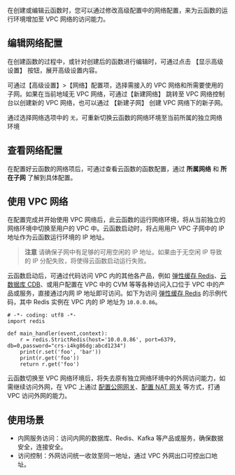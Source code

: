在创建或编辑云函数时，您可以通过修改高级配置中的网络配置，来为云函数的运行环境增加至 VPC 网络的访问能力。

## 编辑网络配置

在创建函数的过程中，或针对创建后的函数进行编辑时，可通过点击 【显示高级设置】 按钮，展开高级设置内容。

可通过【高级设置】>【网络】配置项，选择需接入的 VPC 网络和所需要使用的子网。如果在当前地域无 VPC 网络，可通过【新建网络】 跳转至 VPC 网络控制台以创建新的 VPC 网络，也可以通过 【新建子网】 创建 VPC 网络下的新子网。

通过选择网络选项中的 `无`，可重新切换云函数的网络环境至当前所属的独立网络环境

## 查看网络配置

在配置好云函数的网络项后，可通过查看云函数的函数配置，通过 **所属网络** 和 **所在子网** 了解到具体配置。

## 使用 VPC 网络

在配置完成并开始使用 VPC 网络后，此云函数的运行网络环境，将从当前独立的网络环境中切换至用户的 VPC 中。云函数启动时，将占用用户 VPC 子网中的 IP 地址作为云函数运行环境的 IP 地址。

> **注意** 
> 请确保子网中有足够的可用空闲的 IP 地址。如果由于无空闲 IP 导致的 IP 分配失败，将使得云函数启动运行失败。



云函数启动后，可通过代码访问 VPC 内的其他各产品，例如 [弹性缓存 Redis](/product/crs?idx=1)、[云数据库 CDB](/product/cdb-overview)、或用户配置在 VPC 中的 CVM 等等各种访问入口位于 VPC 中的产品或服务，直接通过内网 IP 地址即可访问。如下为访问 [弹性缓存 Redis](/product/crs?idx=1) 的示例代码，其中 Redis 实例在 VPC 内的 IP 地址为 `10.0.0.86`。

```
# -*- coding: utf8 -*- 
import redis

def main_handler(event,context):
    r = redis.StrictRedis(host='10.0.0.86', port=6379, db=0,password="crs-i4kg86dg:abcd1234")
    print(r.set('foo', 'bar'))
    print(r.get('foo'))
    return r.get('foo')
```

云函数切换至 VPC 网络环境后，将失去原有独立网络环境中的外网访问能力，如需继续访问外网，在 VPC 上通过 [配置公网网关](/document/product/215/11119)、[配置 NAT 网关](/document/product/215/4975) 等方式，打通 VPC 访问外网的能力。

## 使用场景

* 内网服务访问：访问内网的数据库、Redis、Kafka 等产品或服务，确保数据安全，连接安全。
* 访问控制：外网访问统一收敛至同一地址，通过 VPC 外网出口可控出口地址。
